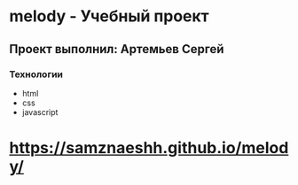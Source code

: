 # melody - Учебный проект
## Проект выполнил: Артемьев Сергей

### Технологии
- html
- css
- javascript
# https://samznaeshh.github.io/melody/
